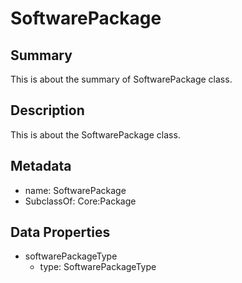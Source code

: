 # SoftwarePackage

## Summary

This is about the summary of SoftwarePackage class.

## Description

This is about the SoftwarePackage class.

## Metadata

- name: SoftwarePackage
- SubclassOf: Core:Package

## Data Properties

- softwarePackageType
  - type: SoftwarePackageType

